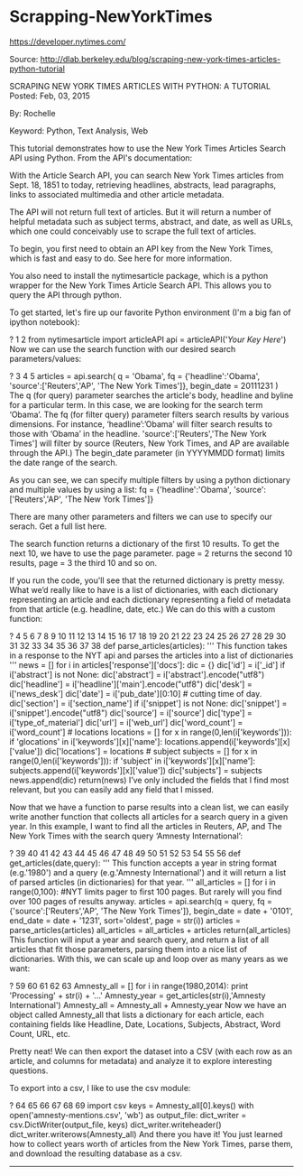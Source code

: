 # Scrapping-NewYorkTimes
https://developer.nytimes.com/

Source: http://dlab.berkeley.edu/blog/scraping-new-york-times-articles-python-tutorial

SCRAPING NEW YORK TIMES ARTICLES WITH PYTHON: A TUTORIAL
Posted: Feb, 03, 2015

By: Rochelle

Keyword: Python, Text Analysis, Web

This tutorial demonstrates how to use the New York Times Articles Search API using Python. From the API's documentation:

With the Article Search API, you can search New York Times articles from Sept. 18, 1851 to today, retrieving headlines, abstracts, lead paragraphs, links to associated multimedia and other article metadata. 

The API will not return full text of articles. But it will return a number of helpful metadata such as subject terms, abstract, and date, as well as URLs, which one could conceivably use to scrape the full text of articles.

To begin, you first need to obtain an API key from the New York Times, which is fast and easy to do. See here for more information.

You also need to install the nytimesarticle package, which is a python wrapper for the New York Times Article Search API. This allows you to query the API through python. 

To get started, let's fire up our favorite Python environment (I'm a big fan of ipython notebook):

?
1
2
from nytimesarticle import articleAPI
api = articleAPI('*Your Key Here*')
Now we can use the search function with our desired search parameters/values:

?
3
4
5
articles = api.search( q = 'Obama',
     fq = {'headline':'Obama', 'source':['Reuters','AP', 'The New York Times']},
     begin_date = 20111231 )
The q (for query) parameter searches the article's body, headline and byline for a particular term. In this case, we are looking for the search term ‘Obama’. The fq (for filter query) parameter filters search results by various dimensions. For instance, ‘headline’:’Obama’ will filter search results to those with ‘Obama’ in the headline. 'source':['Reuters','The New York Times'] will filter by source (Reuters, New York Times, and AP are available through the API.) The begin_date parameter (in YYYYMMDD format) limits the date range of the search.

As you can see, we can specify multiple filters by using a python dictionary and multiple values by using a list: fq = {'headline':'Obama', 'source':['Reuters','AP', 'The New York Times']}

There are many other parameters and filters we can use to specify our serach. Get a full list here.

The search function returns a dictionary of the first 10 results. To get the next 10, we have to use the page parameter. page = 2 returns the second 10 results, page = 3 the third 10 and so on.

If you run the code, you'll see that the returned dictionary is pretty messy. What we’d really like to have is a list of dictionaries, with each dictionary representing an article and each dictionary representing a field of metadata from that article (e.g. headline, date, etc.) We can do this with a custom function:

?
4
5
6
7
8
9
10
11
12
13
14
15
16
17
18
19
20
21
22
23
24
25
26
27
28
29
30
31
32
33
34
35
36
37
38
def parse_articles(articles):
    '''
    This function takes in a response to the NYT api and parses
    the articles into a list of dictionaries
    '''
    news = []
    for i in articles['response']['docs']:
        dic = {}
        dic['id'] = i['_id']
        if i['abstract'] is not None:
            dic['abstract'] = i['abstract'].encode("utf8")
        dic['headline'] = i['headline']['main'].encode("utf8")
        dic['desk'] = i['news_desk']
        dic['date'] = i['pub_date'][0:10] # cutting time of day.
        dic['section'] = i['section_name']
        if i['snippet'] is not None:
            dic['snippet'] = i['snippet'].encode("utf8")
        dic['source'] = i['source']
        dic['type'] = i['type_of_material']
        dic['url'] = i['web_url']
        dic['word_count'] = i['word_count']
        # locations
        locations = []
        for x in range(0,len(i['keywords'])):
            if 'glocations' in i['keywords'][x]['name']:
                locations.append(i['keywords'][x]['value'])
        dic['locations'] = locations
        # subject
        subjects = []
        for x in range(0,len(i['keywords'])):
            if 'subject' in i['keywords'][x]['name']:
                subjects.append(i['keywords'][x]['value'])
        dic['subjects'] = subjects   
        news.append(dic)
    return(news) 
I’ve only included the fields that I find most relevant, but you can easily add any field that I missed.

Now that we have a function to parse results into a clean list, we can easily write another function that collects all articles for a search query in a given year. In this example, I want to find all the articles in Reuters, AP, and The New York Times with the search query ‘Amnesty International’:

?
39
40
41
42
43
44
45
46
47
48
49
50
51
52
53
54
55
56
def get_articles(date,query):
    '''
    This function accepts a year in string format (e.g.'1980')
    and a query (e.g.'Amnesty International') and it will 
    return a list of parsed articles (in dictionaries)
    for that year.
    '''
    all_articles = []
    for i in range(0,100): #NYT limits pager to first 100 pages. But rarely will you find over 100 pages of results anyway.
        articles = api.search(q = query,
               fq = {'source':['Reuters','AP', 'The New York Times']},
               begin_date = date + '0101',
               end_date = date + '1231',
               sort='oldest',
               page = str(i))
        articles = parse_articles(articles)
        all_articles = all_articles + articles
    return(all_articles)
This function will input a year and search query, and return a list of all articles that fit those parameters, parsing them into a nice list of dictionaries. With this, we can scale up and loop over as many years as we want:

?
59
60
61
62
63
Amnesty_all = []
for i in range(1980,2014):
    print 'Processing' + str(i) + '...'
    Amnesty_year =  get_articles(str(i),'Amnesty International')
    Amnesty_all = Amnesty_all + Amnesty_year
Now we have an object called Amnesty_all that lists a dictionary for each article, each containing fields like Headline, Date, Locations, Subjects, Abstract, Word Count, URL, etc.

Pretty neat! We can then export the dataset into a CSV (with each row as an article, and columns for metadata) and analyze it to explore interesting questions.

To export into a csv, I like to use the csv module:

?
64
65
66
67
68
69
import csv
keys = Amnesty_all[0].keys()
with open('amnesty-mentions.csv', 'wb') as output_file:
    dict_writer = csv.DictWriter(output_file, keys)
    dict_writer.writeheader()
    dict_writer.writerows(Amnesty_all)
And there you have it! You just learned how to collect years worth of articles from the New York Times, parse them, and download the resulting database as a csv.

 --------------------
